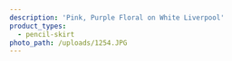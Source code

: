 ```yaml
---
description: 'Pink, Purple Floral on White Liverpool'
product_types:
  - pencil-skirt
photo_path: /uploads/1254.JPG
---
```

